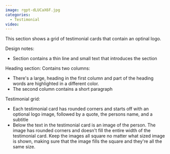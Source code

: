 ```yaml
---
image: rgpt-dLUCaX6F.jpg
categories:
  - Testimonial
video:
---
```

This section shows a grid of testimonial cards that contain an optinal logo.

Design notes:
* Section contains a thin line and small text that introduces the section

Heading section:
Contains two columns:
* There's a large, heading in the first column and part of the heading words are highlighted in a different color.
* The second column contains a short paragraph

Testimonial grid:
* Each testimonial card has rounded corners and starts off with an optional logo image, followed by a quote, the persons name, and a subtitle
* Below the text in the testimonial card is an image of the person. The image has rounded corners and doesn't fill the entire width of the testimonial card. Keep the images all square no matter what sized image is shown, making sure that the image fills the square and they're all the same size.
